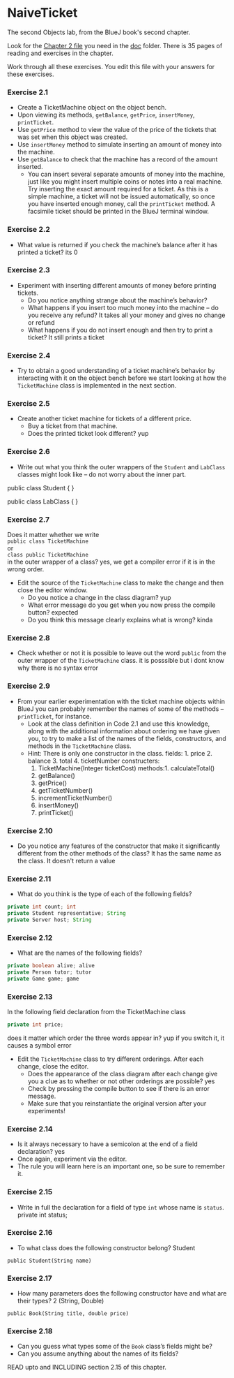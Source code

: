 # NaiveTicket

The second Objects lab, from the BlueJ book's second chapter.

Look for the [Chapter 2 file](./doc/BlueJ-objects-first-ch2.pdf) you need in the [doc](./doc) folder.
There is 35 pages of reading and exercises in the chapter.

Work through all these exercises. You edit this file with your answers for these exercises.

### Exercise 2.1
* Create a TicketMachine object on the object bench.
* Upon viewing its methods, `getBalance`, `getPrice`, `insertMoney`, `printTicket`.
* Use `getPrice` method to view the value of the price of the tickets that was set when this object was created.
* Use `insertMoney` method to simulate inserting an amount of money into the machine.
* Use `getBalance` to check that the machine has a record of the amount inserted.
	* You can insert several separate amounts of money into the machine, just like you might insert multiple coins or notes into a real machine. Try inserting the exact amount required for a ticket. As this is a simple machine, a ticket will not be issued automatically, so once you have inserted enough money, call the `printTicket` method. A facsimile ticket should be printed in the BlueJ terminal window.

### Exercise 2.2
* What value is returned if you check the machine’s balance after it has printed a ticket?
its 0
### Exercise 2.3
* Experiment with inserting different amounts of money before printing tickets.
	* Do you notice anything strange about the machine’s behavior? 
	* What happens if you insert too much money into the machine – do you receive any refund? It takes all your money and gives no change or refund
	* What happens if you do not insert enough and then try to print a ticket? It still prints a ticket
	
### Exercise 2.4
* Try to obtain a good understanding of a ticket machine’s behavior by interacting with it on the object bench before we start looking at how the `TicketMachine` class is implemented in the next section.

### Exercise 2.5
* Create another ticket machine for tickets of a different price.
	* Buy a ticket from that machine.
	* Does the printed ticket look different?
	yup
### Exercise 2.6
* Write out what you think the outer wrappers of the `Student` and `LabClass` classes might look like – do not worry about the inner part.

public class Student
{
}

public class LabClass
{
}

### Exercise 2.7
Does it matter whether we write<br>
`public class TicketMachine`<br>
or<br>
`class public TicketMachine`<br>
in the outer wrapper of a class? yes, we get a compiler error if it is in the wrong order.

* Edit the source of the `TicketMachine` class to make the change and then close the editor window.
	* Do you notice a change in the class diagram? yup
	* What error message do you get when you now press the compile button? <identifier> expected
	* Do you think this message clearly explains what is wrong? kinda

### Exercise 2.8
* Check whether or not it is possible to leave out the word `public` from the outer wrapper of the `TicketMachine` class.
it is posssible but i dont know why there is no syntax error
### Exercise 2.9
* From your earlier experimentation with the ticket machine objects within BlueJ you can probably remember the names of some of the methods – `printTicket`, for instance.
	* Look at the class definition in Code 2.1 and use this knowledge, along with the additional information about ordering we have given you, to try to make a list of the names of the fields, constructors, and methods in the `TicketMachine` class.
	* Hint: There is only one constructor in the class.
	fields: 1. price
		2. balance
		3. total
		4. ticketNumber
	constructers: 
		1. TicketMachine(Integer ticketCost)
	methods:1. calculateTotal()
		2. getBalance()
		3. getPrice()
		4. getTicketNumber()
		5. incrementTicketNumber()
		6. insertMoney()
		7. printTicket()

### Exercise 2.10
* Do you notice any features of the constructor that make it significantly different from the other methods of the class?
It has the same name as the class. It doesn't return a value
### Exercise 2.11
* What do you think is the type of each of the following fields?

```java
private int count; int
private Student representative; String
private Server host; String
```

### Exercise 2.12
* What are the names of the following fields?

```java
private boolean alive; alive
private Person tutor; tutor
private Game game; game
```
### Exercise 2.13

In the following field declaration from the TicketMachine class<br>

```java
private int price;
```
does it matter which order the three words appear in? yup if you switch it, it causes a symbol error
* Edit the `TicketMachine` class to try different orderings. After each change, close the editor.
	* Does the appearance of the class diagram after each change give you a clue as to whether or not other orderings are
possible? yes
	* Check by pressing the compile button to see if there is an error message.
	* Make sure that you reinstantiate the original version after your experiments!

### Exercise 2.14
* Is it always necessary to have a semicolon at the end of a field declaration? yes
* Once again, experiment via the editor.
* The rule you will learn here is an important one, so be sure to remember it.


### Exercise 2.15
* Write in full the declaration for a field of type `int` whose name is `status`.
private int status;
### Exercise 2.16
* To what class does the following constructor belong? Student
```
public Student(String name)
```

### Exercise 2.17
* How many parameters does the following constructor have and what are their types? 2 (String, Double)
```
public Book(String title, double price)
```

### Exercise 2.18
* Can you guess what types some of the `Book` class’s fields might be?
* Can you assume anything about the names of its fields?

READ upto and INCLUDING section 2.15 of this chapter.

